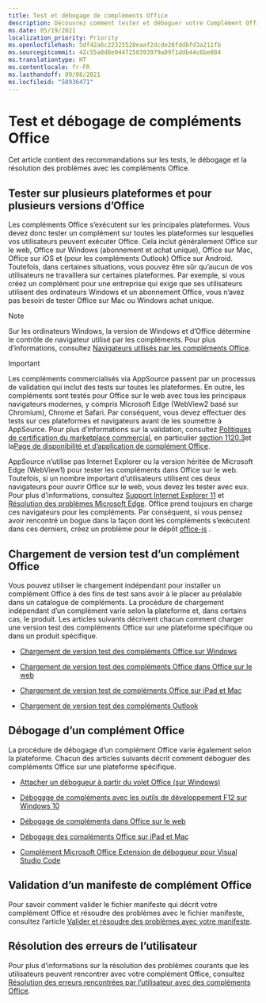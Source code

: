 ```yaml
---
title: Test et débogage de compléments Office
description: Découvrez comment tester et déboguer votre Complément Office.
ms.date: 05/19/2021
localization_priority: Priority
ms.openlocfilehash: 5df42a6c22325528eaaf2dcde28fddbfd3a211fb
ms.sourcegitcommit: 42c55a8d8e0447258393979a09f1ddb44c6be884
ms.translationtype: HT
ms.contentlocale: fr-FR
ms.lasthandoff: 09/08/2021
ms.locfileid: "58936471"
---
```

# <a name="test-and-debug-office-add-ins"></a>Test et débogage de compléments Office

Cet article contient des recommandations sur les tests, le débogage et la résolution des problèmes avec les compléments Office.

## <a name="test-cross-platform-and-for-multiple-versions-of-office"></a>Tester sur plusieurs plateformes et pour plusieurs versions d’Office

Les compléments Office s’exécutent sur les principales plateformes. Vous devez donc tester un complément sur toutes les plateformes sur lesquelles vos utilisateurs peuvent exécuter Office. Cela inclut généralement Office sur le web, Office sur Windows (abonnement et achat unique), Office sur Mac, Office sur iOS et (pour les compléments Outlook) Office sur Android. Toutefois, dans certaines situations, vous pouvez être sûr qu’aucun de vos utilisateurs ne travaillera sur certaines plateformes. Par exemple, si vous créez un complément pour une entreprise qui exige que ses utilisateurs utilisent des ordinateurs Windows et un abonnement Office, vous n’avez pas besoin de tester Office sur Mac ou Windows achat unique.

> [!NOTE]
> Sur les ordinateurs Windows, la version de Windows et d’Office détermine le contrôle de navigateur utilisé par les compléments. Pour plus d’informations, consultez [Navigateurs utilisés par les compléments Office](../concepts/browsers-used-by-office-web-add-ins.md).

> [!IMPORTANT]
> Les compléments commercialisés via AppSource passent par un processus de validation qui inclut des tests sur toutes les plateformes. En outre, les compléments sont testés pour Office sur le web avec tous les principaux navigateurs modernes, y compris Microsoft Edge (WebView2 basé sur Chromium), Chrome et Safari. Par conséquent, vous devez effectuer des tests sur ces plateformes et navigateurs avant de les soumettre à AppSource. Pour plus d’informations sur la validation, consultez [Politiques de certification du marketplace commercial](/legal/marketplace/certification-policies), en particulier [section 1120.3](/legal/marketplace/certification-policies#11203-functionality)et la[Page de disponibilité et d’application de complément Office](../overview/office-add-in-availability.md).
>
> AppSource n’utilise pas Internet Explorer ou la version héritée de Microsoft Edge (WebView1) pour tester les compléments dans Office sur le web. Toutefois, si un nombre important d’utilisateurs utilisent ces deux navigateurs pour ouvrir Office sur le web, vous devez les tester avec eux. Pour plus d’informations, consultez [Support Internet Explorer 11](../develop/support-ie-11.md) et [Résolution des problèmes Microsoft Edge](../concepts/browsers-used-by-office-web-add-ins.md#troubleshooting-microsoft-edge-issues). Office prend toujours en charge ces navigateurs pour les compléments. Par conséquent, si vous pensez avoir rencontré un bogue dans la façon dont les compléments s’exécutent dans ces derniers, créez un problème pour le dépôt [office-js](https://github.com/OfficeDev/office-js/issues/new/choose) .

## <a name="sideload-an-office-add-in-for-testing"></a>Chargement de version test d’un complément Office

Vous pouvez utiliser le chargement indépendant pour installer un complément Office à des fins de test sans avoir à le placer au préalable dans un catalogue de compléments. La procédure de chargement indépendant d’un complément varie selon la plateforme et, dans certains cas, le produit. Les articles suivants décrivent chacun comment charger une version test des compléments Office sur une plateforme spécifique ou dans un produit spécifique.

- [Chargement de version test des compléments Office sur Windows](create-a-network-shared-folder-catalog-for-task-pane-and-content-add-ins.md)

- [Chargement de version test des compléments Office dans Office sur le web](sideload-office-add-ins-for-testing.md)

- [Chargement de version test de compléments Office sur iPad et Mac](sideload-an-office-add-in-on-ipad-and-mac.md)

- [Chargement de version test des compléments Outlook](../outlook/sideload-outlook-add-ins-for-testing.md)

## <a name="debug-an-office-add-in"></a>Débogage d’un complément Office

La procédure de débogage d’un complément Office varie également selon la plateforme. Chacun des articles suivants décrit comment déboguer des compléments Office sur une plateforme spécifique.

- [Attacher un débogueur à partir du volet Office (sur Windows)](attach-debugger-from-task-pane.md)

- [Débogage de compléments avec les outils de développement F12 sur Windows 10](debug-add-ins-using-f12-developer-tools-on-windows-10.md)

- [Débogage de compléments dans Office sur le web](debug-add-ins-in-office-online.md)

- [Débogage des compléments Office sur iPad et Mac](debug-office-add-ins-on-ipad-and-mac.md)

- [Complément Microsoft Office Extension de débogueur pour Visual Studio Code](debug-with-vs-extension.md)

## <a name="validate-an-office-add-in-manifest"></a>Validation d’un manifeste de complément Office

Pour savoir comment valider le fichier manifeste qui décrit votre complément Office et résoudre des problèmes avec le fichier manifeste, consultez l’article [Valider et résoudre des problèmes avec votre manifeste](troubleshoot-manifest.md).

## <a name="troubleshoot-user-errors"></a>Résolution des erreurs de l’utilisateur

Pour plus d’informations sur la résolution des problèmes courants que les utilisateurs peuvent rencontrer avec votre complément Office, consultez [Résolution des erreurs rencontrées par l’utilisateur avec des compléments Office](testing-and-troubleshooting.md).
